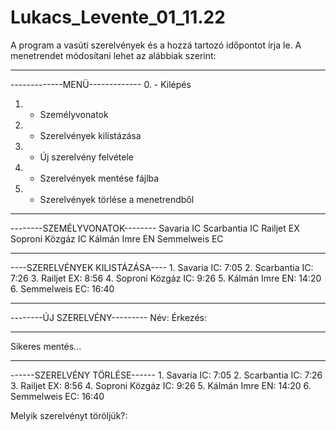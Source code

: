 # Lukacs_Levente_01_11.22

A program a vasúti szerelvények és a hozzá tartozó időpontot írja le. 
A menetrendet módosítani lehet az alábbiak szerint:


-----------------------------------------------------------------

-------------MENÜ-------------
0. - Kilépés
1. - Személyvonatok
2. - Szerelvények kilistázása
3. - Új szerelvény felvétele
4. - Szerelvények mentése fájlba
5. - Szerelvények törlése a menetrendből


-----------------------------------------------------------------

--------SZEMÉLYVONATOK--------
         Savaria IC
         Scarbantia IC
         Railjet EX
         Soproni Közgáz IC
         Kálmán Imre EN
         Semmelweis EC
        
-----------------------------------------------------------------

----SZERELVÉNYEK KILISTÁZÁSA----
      1. Savaria IC: 7:05
      2. Scarbantia IC: 7:26
      3. Railjet EX: 8:56
      4. Soproni Közgáz IC: 9:26
      5. Kálmán Imre EN: 14:20
      6. Semmelweis EC: 16:40
        
 -----------------------------------------------------------------
 
 --------ÚJ SZERELVÉNY---------
 Név:
 Érkezés:
 
 -----------------------------------------------------------------
 Sikeres mentés...
 
 -----------------------------------------------------------------
 
 ------SZERELVÉNY TÖRLÉSE------
        1. Savaria IC: 7:05
        2. Scarbantia IC: 7:26
        3. Railjet EX: 8:56
        4. Soproni Közgáz IC: 9:26
        5. Kálmán Imre EN: 14:20
        6. Semmelweis EC: 16:40
 
 Melyik szerelvényt töröljük?:
 
